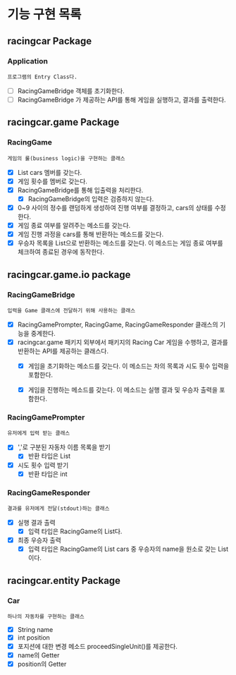 # 기능 구현 목록

## racingcar Package

### Application
    프로그램의 Entry Class다.
- [ ] RacingGameBridge 객체를 초기화한다.
- [ ] RacingGameBridge 가 제공하는 API를 통해 게임을 실행하고, 결과를 출력한다.

## racingcar.game Package

### RacingGame
    게임의 룰(business logic)을 구현하는 클래스
- [x] List<Car> cars 멤버를 갖는다.
- [x] 게임 횟수를 멤버로 갖는다.
- [x] RacingGameBridge를 통해 입출력을 처리한다.
  - [x] RacingGameBridge의 입력은 검증하지 않는다.
- [x] 0~9 사이의 정수를 랜덤하게 생성하여 진행 여부를 결정하고, cars의 상태를 수정한다.
- [x] 게임 종료 여부를 알려주는 메소드를 갖는다.
- [x] 게임 진행 과정을 cars를 통해 반환하는 메소드를 갖는다.
- [x] 우승자 목록을 List<String>으로 반환하는 메소드를 갖는다. 이 메소드는 게임 종료 여부를 체크하여 종료된 경우에 동작한다.

## racingcar.game.io package

### RacingGameBridge
    입력을 Game 클래스에 전달하기 위해 사용하는 클래스
- [x] RacingGamePrompter, RacingGame, RacingGameResponder 클래스의 기능을 중계한다.
- [x] racingcar.game 패키지 외부에서 패키지의 Racing Car 게임을 수행하고, 결과를 반환하는 API를 제공하는 클래스다.
  - [x] 게임을 초기화하는 메소드를 갖는다. 이 메소드는 차의 목록과 시도 횟수 입력을 포함한다.
  - [x] 게임을 진행하는 메소드를 갖는다. 이 메소드는 실행 결과 및 우승자 출력을 포함한다.


### RacingGamePrompter
    유저에게 입력 받는 클래스
- [x] ','로 구분된 자동차 이름 목록을 받기
    - [x] 반환 타입은 List<Integer>
- [x] 시도 횟수 입력 받기
    - [x] 반환 타입은 int

### RacingGameResponder
    결과를 유저에게 전달(stdout)하는 클래스
- [x] 실행 결과 출력
    - [x] 입력 타입은 RacingGame의 List<Car>다.
- [x] 최종 우승자 출력
    - [x] 입력 타입은 RacingGame의 List<Car> cars 중 우승자의 name을 원소로 갖는 List<String>이다.

## racingcar.entity Package

### Car
    하나의 자동차를 구현하는 클래스
- [x] String name
- [x] int position
- [x] 포지션에 대한 변경 메소드 proceedSingleUnit()를 제공한다.
- [x] name의 Getter
- [x] position의 Getter
